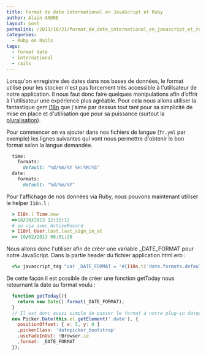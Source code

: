 ```yaml
---
title: Format de date international en JavaScript et Ruby
author: Alain ANDRE
layout: post
permalink: /2013/10/21/format_de_date_international_en_javascript_et_ruby
categories:
  - Ruby on Rails
tags:
  - format date
  - international
  - rails
---
```

Lorsqu'on enregistre des dates dans nos bases de données, le format utilisé pour les stocker n'est pas forcement très accessible à l'utilisateur de notre application. Il nous faut donc faire quelques manipulations afin d’offrir à l'utilisateur une expérience plus agréable. Pour cela nous allons utiliser la fantastique gem [I18n][1] que j'aime par dessus tout tant pour sa simplicité de mise en place et d'utilisation que pour sa puissance (surtout la [pluralisation][2]).

Pour commencer on va ajouter dans nos fichiers de langue (`fr.yml` par exemple) les lignes suivantes qui vont nous permettre d'obtenir le bon format selon la langue demandée.
```ruby
  time:
    formats:
      default: "%d/%m/%Y %H:%M:%S"
  date:
    formats:
      default: "%d/%m/%Y"
```

Pour l'affichage de nos données via Ruby, nous pouvons maintenant utiliser le helper `I18n.l` :
```ruby
  > I18n.l Time.now
  =>18/10/2013 12:32:12
  # ou via avec ActiveRecord
  > I18nl User.last.last_sign_in_at
  => 10/02/2013 08:01:20
```

Nous allons donc l'utiliser afin de créer une variable &#95;DATE&#95;FORMAT pour notre JavaScript. Dans la partie header du fichier application.html.erb :
```ruby
  <%= javascript_tag "var _DATE_FORMAT = '#{I18n.t('date.formats.default')}';" %>
```

De cette façon il est possible de créer une fonction getToday nous retournant la date au format voulu :
```javascript
  function getToday(){
    return new Date().format(_DATE_FORMAT);
  }
  // Il est donc aussi simple de passer le format à notre plug-in datepicker (ici avec mootools)
  new Picker.Date(this.el.getElement('.date'), {
    positionOffset: { x: 5, y: 0 }
    ,pickerClass: 'datepicker_bootstrap'
    ,useFadeInOut: !Browser.ie
    ,format: _DATE_FORMAT
  });
```

 [1]: https://github.com/svenfuchs/i18n
 [2]: https://github.com/svenfuchs/i18n/wiki/Pluralizations
